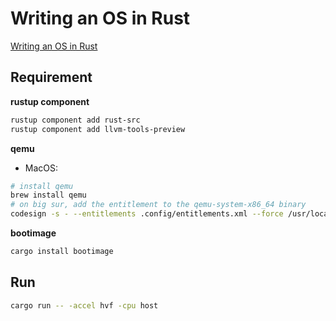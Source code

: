 # Writing an OS in Rust
[Writing an OS in Rust](https://os.phil-opp.com/)

## Requirement
**rustup component**
```sh
rustup component add rust-src
rustup component add llvm-tools-preview
```
**qemu**
* MacOS:
```sh
# install qemu
brew install qemu
# on big sur, add the entitlement to the qemu-system-x86_64 binary
codesign -s - --entitlements .config/entitlements.xml --force /usr/local/bin/qemu-system-x86_64
```
**bootimage**
```sh
cargo install bootimage
```
## Run
```sh
cargo run -- -accel hvf -cpu host
```

